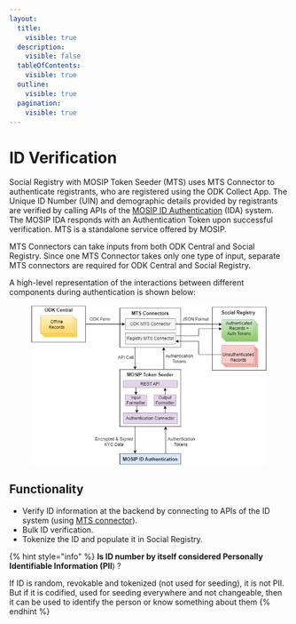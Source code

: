```yaml
---
layout:
  title:
    visible: true
  description:
    visible: false
  tableOfContents:
    visible: true
  outline:
    visible: true
  pagination:
    visible: true
---
```


# ID Verification

Social Registry with MOSIP Token Seeder (MTS) uses MTS Connector to authenticate registrants, who are registered using the ODK Collect App. The Unique ID Number (UIN) and demographic details provided by registrants are verified by calling APIs of the [MOSIP ID Authentication](https://docs.mosip.io/1.2.0/id-authentication) (IDA) system. The MOSIP IDA responds with an Authentication Token upon successful verification. MTS is a standalone service offered by MOSIP.&#x20;

MTS Connectors can take inputs from both ODK Central and Social Registry. Since one MTS Connector takes only one type of input, separate MTS connectors are required for ODK Central and Social Registry.

A high-level representation of the interactions between different components during authentication is shown below:

<figure><img src="../../.gitbook/assets/authentication-using-mts.png" alt=""><figcaption></figcaption></figure>

## Functionality

* Verify ID information at the backend by connecting to APIs of the ID system (using [MTS connector](https://docs.mosip.io/1.2.0/integrations/mosip-token-seeder/mts-odk-importer)).
* Bulk ID verification.
* Tokenize the ID and populate it in Social Registry.

{% hint style="info" %}
**Is ID number by itself considered Personally Identifiable Information (PII**) ?

If ID is random, revokable and tokenized (not used for seeding), it is not PII. But if it is codified, used for seeding everywhere and not changeable, then it can be used to identify the person or know something about them
{% endhint %}

